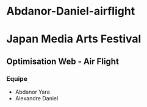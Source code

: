 # Abdanor-Daniel-airflight

# Japan Media Arts Festival

## Optimisation Web - Air Flight

### Equipe
- Abdanor Yara
- Alexandre Daniel
